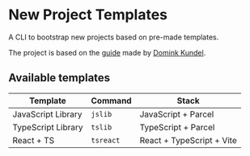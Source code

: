 # New Project Templates

A CLI to bootstrap new projects based on pre-made templates.

The project is based on the [guide](https://www.twilio.com/blog/how-to-build-a-cli-with-node-js)
made by [Domink Kundel](https://github.com/dkundel).

## Available templates

| Template | Command | Stack |
| - | - | - |
| JavaScript Library | `jslib` | JavaScript + Parcel |
| TypeScript Library | `tslib` | TypeScript + Parcel |
| React + TS | `tsreact` | React + TypeScript + Vite |
